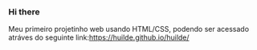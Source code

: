 ### Hi there
Meu primeiro projetinho web usando HTML/CSS, podendo ser acessado atráves do seguinte link:https://huilde.github.io/huilde/
